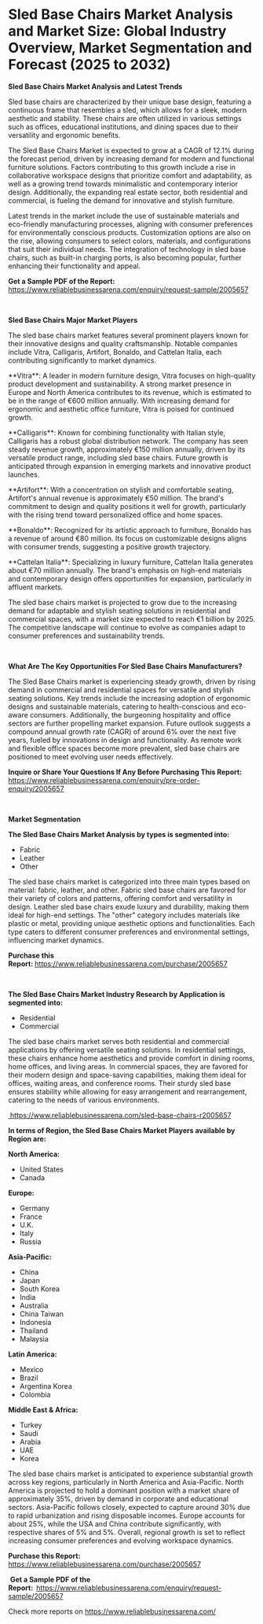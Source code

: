 <p><h1>Sled Base Chairs Market Analysis and Market Size: Global Industry Overview, Market Segmentation and Forecast (2025 to 2032)</h1></p><p><strong>Sled Base Chairs Market Analysis and Latest Trends</strong></p>
<p><p>Sled base chairs are characterized by their unique base design, featuring a continuous frame that resembles a sled, which allows for a sleek, modern aesthetic and stability. These chairs are often utilized in various settings such as offices, educational institutions, and dining spaces due to their versatility and ergonomic benefits.</p><p>The Sled Base Chairs Market is expected to grow at a CAGR of 12.1% during the forecast period, driven by increasing demand for modern and functional furniture solutions. Factors contributing to this growth include a rise in collaborative workspace designs that prioritize comfort and adaptability, as well as a growing trend towards minimalistic and contemporary interior design. Additionally, the expanding real estate sector, both residential and commercial, is fueling the demand for innovative and stylish furniture.</p><p>Latest trends in the market include the use of sustainable materials and eco-friendly manufacturing processes, aligning with consumer preferences for environmentally conscious products. Customization options are also on the rise, allowing consumers to select colors, materials, and configurations that suit their individual needs. The integration of technology in sled base chairs, such as built-in charging ports, is also becoming popular, further enhancing their functionality and appeal.</p></p>
<p><strong>Get a Sample PDF of the Report:&nbsp;</strong> <a href="https://www.reliablebusinessarena.com/enquiry/request-sample/2005657?utm_campaign=2198&utm_medium=2&utm_source=Github&utm_content=ia&utm_term=05042025&utm_id=sled-base-chairs">https://www.reliablebusinessarena.com/enquiry/request-sample/2005657</a></p>
<p>&nbsp;</p>
<p><strong>Sled Base Chairs Major Market Players</strong></p>
<p><p>The sled base chairs market features several prominent players known for their innovative designs and quality craftsmanship. Notable companies include Vitra, Calligaris, Artifort, Bonaldo, and Cattelan Italia, each contributing significantly to market dynamics.</p><p>**Vitra**: A leader in modern furniture design, Vitra focuses on high-quality product development and sustainability. A strong market presence in Europe and North America contributes to its revenue, which is estimated to be in the range of €600 million annually. With increasing demand for ergonomic and aesthetic office furniture, Vitra is poised for continued growth.</p><p>**Calligaris**: Known for combining functionality with Italian style, Calligaris has a robust global distribution network. The company has seen steady revenue growth, approximately €150 million annually, driven by its versatile product range, including sled base chairs. Future growth is anticipated through expansion in emerging markets and innovative product launches.</p><p>**Artifort**: With a concentration on stylish and comfortable seating, Artifort's annual revenue is approximately €50 million. The brand's commitment to design and quality positions it well for growth, particularly with the rising trend toward personalized office and home spaces.</p><p>**Bonaldo**: Recognized for its artistic approach to furniture, Bonaldo has a revenue of around €80 million. Its focus on customizable designs aligns with consumer trends, suggesting a positive growth trajectory.</p><p>**Cattelan Italia**: Specializing in luxury furniture, Cattelan Italia generates about €70 million annually. The brand's emphasis on high-end materials and contemporary design offers opportunities for expansion, particularly in affluent markets.</p><p>The sled base chairs market is projected to grow due to the increasing demand for adaptable and stylish seating solutions in residential and commercial spaces, with a market size expected to reach €1 billion by 2025. The competitive landscape will continue to evolve as companies adapt to consumer preferences and sustainability trends.</p></p>
<p>&nbsp;</p>
<p><strong>What Are The Key Opportunities For Sled Base Chairs Manufacturers?</strong></p>
<p><p>The Sled Base Chairs market is experiencing steady growth, driven by rising demand in commercial and residential spaces for versatile and stylish seating solutions. Key trends include the increasing adoption of ergonomic designs and sustainable materials, catering to health-conscious and eco-aware consumers. Additionally, the burgeoning hospitality and office sectors are further propelling market expansion. Future outlook suggests a compound annual growth rate (CAGR) of around 6% over the next five years, fueled by innovations in design and functionality. As remote work and flexible office spaces become more prevalent, sled base chairs are positioned to meet evolving user needs effectively.</p></p>
<p><strong>Inquire or Share Your Questions If Any Before Purchasing This Report:</strong> <a href="https://www.reliablebusinessarena.com/enquiry/pre-order-enquiry/2005657?utm_campaign=2198&utm_medium=2&utm_source=Github&utm_content=ia&utm_term=05042025&utm_id=sled-base-chairs">https://www.reliablebusinessarena.com/enquiry/pre-order-enquiry/2005657</a></p>
<p>&nbsp;</p>
<p><strong>Market Segmentation</strong></p>
<p><strong>The Sled Base Chairs Market Analysis by types is segmented into:</strong></p>
<p><ul><li>Fabric</li><li>Leather</li><li>Other</li></ul></p>
<p><p>The sled base chairs market is categorized into three main types based on material: fabric, leather, and other. Fabric sled base chairs are favored for their variety of colors and patterns, offering comfort and versatility in design. Leather sled base chairs exude luxury and durability, making them ideal for high-end settings. The "other" category includes materials like plastic or metal, providing unique aesthetic options and functionalities. Each type caters to different consumer preferences and environmental settings, influencing market dynamics.</p></p>
<p><strong>Purchase this Report:&nbsp;</strong><a href="https://www.reliablebusinessarena.com/purchase/2005657?utm_campaign=2198&utm_medium=2&utm_source=Github&utm_content=ia&utm_term=05042025&utm_id=sled-base-chairs">https://www.reliablebusinessarena.com/purchase/2005657</a></p>
<p>&nbsp;</p>
<p><strong>The Sled Base Chairs Market Industry Research by Application is segmented into:</strong></p>
<p><ul><li>Residential</li><li>Commercial</li></ul></p>
<p><p>The sled base chairs market serves both residential and commercial applications by offering versatile seating solutions. In residential settings, these chairs enhance home aesthetics and provide comfort in dining rooms, home offices, and living areas. In commercial spaces, they are favored for their modern design and space-saving capabilities, making them ideal for offices, waiting areas, and conference rooms. Their sturdy sled base ensures stability while allowing for easy arrangement and rearrangement, catering to the needs of various environments.</p></p>
<p><a href="https://www.reliablebusinessarena.com/sled-base-chairs-r2005657?utm_campaign=2198&utm_medium=2&utm_source=Github&utm_content=ia&utm_term=05042025&utm_id=sled-base-chairs">&nbsp;https://www.reliablebusinessarena.com/sled-base-chairs-r2005657</a></p>
<p><strong>In terms of Region, the Sled Base Chairs Market Players available by Region are:</strong></p>
<p>
    <p> <strong> North America: </strong>
        <ul>
            <li>United States</li>
            <li>Canada</li>
        </ul>
        </p> 
    <p> <strong> Europe: </strong>
        <ul>
            <li>Germany</li>
            <li>France</li>
            <li>U.K.</li>
            <li>Italy</li>
            <li>Russia</li>
        </ul>
        </p> 
    <p> <strong> Asia-Pacific: </strong>
        <ul>
            <li>China</li>
            <li>Japan</li>
            <li>South Korea</li>
            <li>India</li>
            <li>Australia</li>
            <li>China Taiwan</li>
            <li>Indonesia</li>
            <li>Thailand</li>
            <li>Malaysia</li>
        </ul>
        </p> 
    <p> <strong> Latin America: </strong>
        <ul>
            <li>Mexico</li>
            <li>Brazil</li>
            <li>Argentina Korea</li>
            <li>Colombia</li>
        </ul>
        </p> 
    <p> <strong> Middle East & Africa: </strong>
        <ul>
            <li>Turkey</li>
            <li>Saudi</li>
            <li>Arabia</li>
            <li>UAE</li>
            <li>Korea</li>
        </ul>
    </p>
    </p>
<p><p>The sled base chairs market is anticipated to experience substantial growth across key regions, particularly in North America and Asia-Pacific. North America is projected to hold a dominant position with a market share of approximately 35%, driven by demand in corporate and educational sectors. Asia-Pacific follows closely, expected to capture around 30% due to rapid urbanization and rising disposable incomes. Europe accounts for about 25%, while the USA and China contribute significantly, with respective shares of 5% and 5%. Overall, regional growth is set to reflect increasing consumer preferences and evolving workspace dynamics.</p></p>
<p><strong>Purchase this Report: </strong><a href="https://www.reliablebusinessarena.com/purchase/2005657?utm_campaign=2198&utm_medium=2&utm_source=Github&utm_content=ia&utm_term=05042025&utm_id=sled-base-chairs">https://www.reliablebusinessarena.com/purchase/2005657</a></p>
<p>&nbsp;<strong>Get a Sample PDF of the Report:&nbsp;&nbsp;</strong><a href="https://www.reliablebusinessarena.com/enquiry/request-sample/2005657?utm_campaign=2198&utm_medium=2&utm_source=Github&utm_content=ia&utm_term=05042025&utm_id=sled-base-chairs">https://www.reliablebusinessarena.com/enquiry/request-sample/2005657</a></p>
<p><strong></strong></p>
<p>Check more reports on <a href="https://www.reliablebusinessarena.com/?utm_campaign=2198&utm_medium=2&utm_source=Github&utm_content=ia&utm_term=05042025&utm_id=sled-base-chairs">https://www.reliablebusinessarena.com/</a></p>